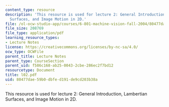 ```yaml
---
content_type: resource
description: 'This resource is used for lecture 2: General Introduction, Lambertian
  Surfaces, and Image Motion in 2D.'
file: /ol-ocw-studio-app/courses/6-801-machine-vision-fall-2004/80477dae59b0dbfed191de9cd203b38a_l02.pdf
file_size: 208769
file_type: application/pdf
learning_resource_types:
- Lecture Notes
license: https://creativecommons.org/licenses/by-nc-sa/4.0/
ocw_type: OCWFile
parent_title: Lecture Notes
parent_type: CourseSection
parent_uid: f586c168-ab25-0043-2cbe-286ec2f7bd12
resourcetype: Document
title: l02.pdf
uid: 80477dae-59b0-dbfe-d191-de9cd203b38a
---
```

This resource is used for lecture 2: General Introduction, Lambertian Surfaces, and Image Motion in 2D.